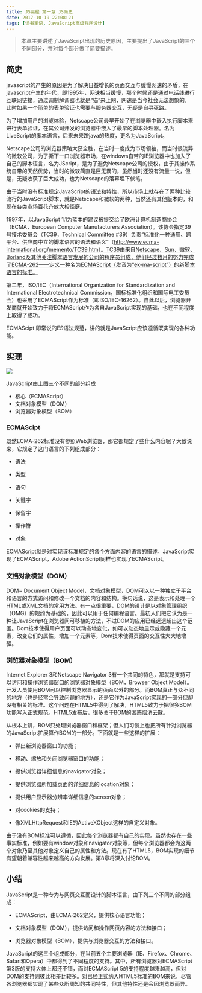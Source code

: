```yaml
---
title: JS高程 第一章 JS简史
date: 2017-10-19 22:08:21
tags: [读书笔记, JavaScript高级程序设计]
---
```

> 本章主要讲述了JavaScript出现的历史原因，主要提出了JavaScript的三个不同部分，并对每个部分做了简要描述。
<!--more-->
## 简史
javascript的产生的原因是为了解决日益增长的页面交互与缓慢网速的矛盾，在javascript产生的年代，即1995年，网速相当缓慢，那个时候还是通过电话线进行互联网链接，通过调制解调器也就是“猫”来上网，网速是当今社会无法想象的， 此时如果一个简单的表单验证也需要与服务器交互，无疑是自寻死路。

为了增加用户的浏览体验，Netscape公司最早开始了在浏览器中嵌入执行脚本来进行表单验证，在其公司开发的浏览器中嵌入了最早的脚本处理器。名为LiveScript的脚本语言，后来未来蹭java的热度，更名为JavaScript。

Netscape公司的浏览器策略大获全胜，在当时一度成为市场领袖，而当时很流弊的微软公司，为了撕下一口浏览器市场，在windows自带的IE浏览器中也加入了自己的脚本语言，名为JScript，是为了避免Netscape公司的授权，由于其操作系统自带的天然优势，当时的微软简直是巨无霸的，虽然当时还没有流量一说，但是，无疑收获了巨大成功，也为Netscape的落幕埋下伏笔。

由于当时没有标准规定JavaScript的语法和特性，所以市场上就存在了两种比较流行的JavaScript脚本，就是Netscape和微软的两种，当然还有其他版本的，和现在各类市场百花齐放大相径庭。

1997年，以JavaScript 1.1为蓝本的建议被提交给了欧洲计算机制造商协会（ECMA，European Computer Manufacturers Association）。该协会指定39号技术委员会（TC39，Technical Committee #39）负责“标准化一种通用、跨平台、供应商中立的脚本语言的语法和语义”（http://www.ecma-international.org/memento/TC39.htm）。TC39由来自Netscape、Sun、微软、Borland及其他关注脚本语言发展的公司的程序员组成，他们经过数月的努力完成了ECMA-262——定义一种名为ECMAScript（发音为“ek-ma-script”）的新脚本语言的标准。

第二年，ISO/IEC（International Organization for Standardization and International Electrotechnical Commission，国标标准化组织和国际电工委员会）也采用了ECMAScript作为标准（即ISO/IEC-16262）。自此以后，浏览器开发商就开始致力于将ECMAScript作为各自JavaScript实现的基础，也在不同程度上取得了成功。

ECMAScipt 即常说的ES语法规范，讲的就是JavaScript应该遵循既实现的各种功能。

## 实现

![](https://codefinger.cn/wp-content/uploads/2017/10/Screen-Shot-2017-10-30-at-14.23.10.png)

JavaScript由上图三个不同的部分组成
- 核心（ECMAScript）
- 文档对象模型（DOM）
- 浏览器对象模型（BOM）

### ECMAScipt

既然ECMA-262标准没有参照Web浏览器，那它都规定了些什么内容呢？大致说来，它规定了这门语言的下列组成部分：

- 语法

- 类型

- 语句

- 关键字

- 保留字

- 操作符

- 对象

ECMAScript就是对实现该标准规定的各个方面内容的语言的描述。JavaScript实现了ECMAScript，Adobe ActionScript同样也实现了ECMAScript。

### 文档对象模型（DOM）

DOM= Document Object Model，文档对象模型，DOM可以以一种独立于平台和语言的方式访问和修改一个文档的内容和结构。换句话说，这是表示和处理一个HTML或XML文档的常用方法。有一点很重要，DOM的设计是以对象管理组织（OMG）的规约为基础的，因此可以用于任何编程语言。最初人们把它认为是一种让JavaScript在浏览器间可移植的方法，不过DOM的应用已经远远超出这个范围。Dom技术使得用户页面可以动态地变化，如可以动态地显示或隐藏一个元素，改变它们的属性，增加一个元素等，Dom技术使得页面的交互性大大地增强。

### 浏览器对象模型（BOM）

Internet Explorer 3和Netscape Navigator 3有一个共同的特色，那就是支持可以访问和操作浏览器窗口的浏览器对象模型（BOM，Browser Object Model）。开发人员使用BOM可以控制浏览器显示的页面以外的部分。而BOM真正与众不同的地方（也是经常会导致问题的地方），还是它作为JavaScript实现的一部分但却没有相关的标准。这个问题在HTML5中得到了解决，HTML5致力于把很多BOM功能写入正式规范。HTML5发布后，很多关于BOM的困惑烟消云散。

从根本上讲，BOM只处理浏览器窗口和框架；但人们习惯上也把所有针对浏览器的JavaScript扩展算作BOM的一部分。下面就是一些这样的扩展：

- 弹出新浏览器窗口的功能；

- 移动、缩放和关闭浏览器窗口的功能；

- 提供浏览器详细信息的navigator对象；

- 提供浏览器所加载页面的详细信息的location对象；

- 提供用户显示器分辨率详细信息的screen对象；

- 对cookies的支持；

- 像XMLHttpRequest和IE的ActiveXObject这样的自定义对象。

由于没有BOM标准可以遵循，因此每个浏览器都有自己的实现。虽然也存在一些事实标准，例如要有window对象和navigator对象等，但每个浏览器都会为这两个对象乃至其他对象定义自己的属性和方法。现在有了HTML5，BOM实现的细节有望朝着兼容性越来越高的方向发展。第8章将深入讨论BOM。

## 小结

JavaScript是一种专为与网页交互而设计的脚本语言，由下列三个不同的部分组成：

- ECMAScript，由ECMA-262定义，提供核心语言功能；

- 文档对象模型（DOM），提供访问和操作网页内容的方法和接口；

- 浏览器对象模型（BOM），提供与浏览器交互的方法和接口。

JavaScript的这三个组成部分，在当前五个主要浏览器（IE、Firefox、Chrome、Safari和Opera）中都得到了不同程度的支持。其中，所有浏览器对ECMAScript第3版的支持大体上都还不错，而对ECMAScript 5的支持程度越来越高，但对DOM的支持则彼此相差比较多。对已经正式纳入HTML5标准的BOM来说，尽管各浏览器都实现了某些众所周知的共同特性，但其他特性还是会因浏览器而异。
